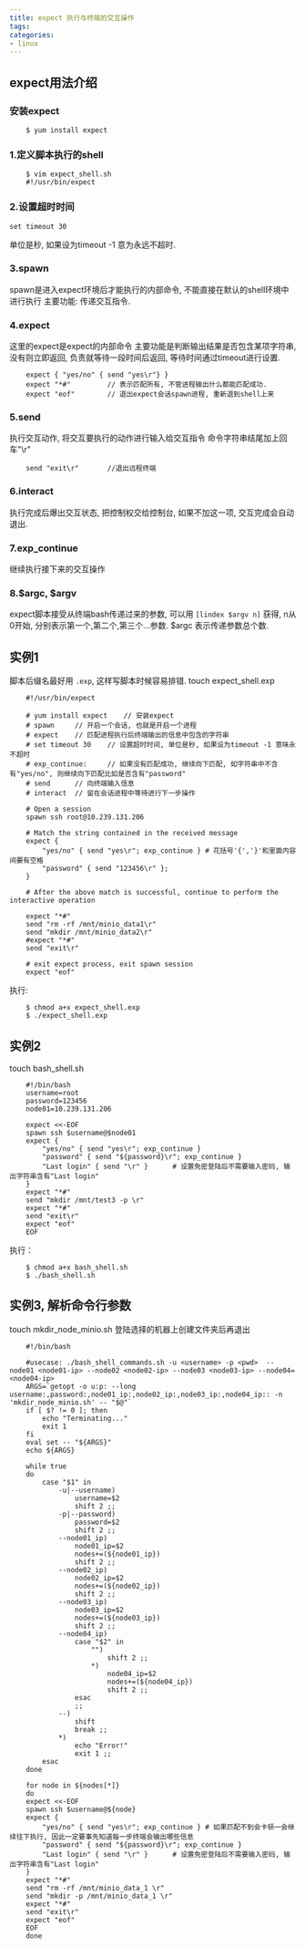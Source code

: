 ```yaml
---
title: expect 执行与终端的交互操作
tags: 
categories:
- linux
---
```


## **expect用法介绍**
### 安装expect

```shell
	$ yum install expect
```
### **1.定义脚本执行的shell**

```shell
	$ vim expect_shell.sh
	#!/usr/bin/expect
```

### **2.设置超时时间**
```shell
set timeout 30
```
单位是秒, 如果设为timeout -1 意为永远不超时.

### **3.spawn**
spawn是进入expect环境后才能执行的内部命令, 不能直接在默认的shell环境中进行执行
主要功能: 传递交互指令.

### **4.expect**
这里的expect是expect的内部命令
主要功能是判断输出结果是否包含某项字符串, 没有则立即返回, 负责就等待一段时间后返回, 等待时间通过timeout进行设置.

```shell
	expect { "yes/no" { send "yes\r"} }
	expect "*#"			// 表示匹配所有, 不管进程输出什么都能匹配成功.
	expect "eof"		// 退出expect会话spawn进程, 重新退到shell上来
```

### **5.send**
执行交互动作, 将交互要执行的动作进行输入给交互指令
命令字符串结尾加上回车"\r"

```shell
	send "exit\r"		//退出远程终端
```

### **6.interact**
执行完成后爆出交互状态, 把控制权交给控制台, 如果不加这一项, 交互完成会自动退出.

### **7.exp_continue**
继续执行接下来的交互操作

### **8.$argc, $argv**

expect脚本接受从终端bash传递过来的参数, 可以用 `[lindex $argv n]` 获得, n从0开始, 分别表示第一个,第二个,第三个...参数.
$argc 表示传递参数总个数.


## **实例1**
脚本后缀名最好用 `.exp`, 这样写脚本时候容易排错.
touch expect_shell.exp

```shell
	#!/usr/bin/expect
	
	# yum install expect    // 安装expect
	# spawn     // 开启一个会话, 也就是开启一个进程
	# expect    // 匹配进程执行后终端输出的信息中包含的字符串
	# set timeout 30    // 设置超时时间, 单位是秒, 如果设为timeout -1 意味永不超时
	# exp_continue:     // 如果没有匹配成功, 继续向下匹配, 如字符串中不含有"yes/no", 则继续向下匹配比如是否含有"password"
	# send      // 向终端输入信息
	# interact  // 留在会话进程中等待进行下一步操作
	
	# Open a session
	spawn ssh root@10.239.131.206
	
	# Match the string contained in the received message
	expect {
	    "yes/no" { send "yes\r"; exp_continue } # 花括号'{','}'和里面内容间要有空格
	    "password" { send "123456\r" };
	}
	
	# After the above match is successful, continue to perform the interactive operation
	
	expect "*#"
	send "rm -rf /mnt/minio_data1\r"
	send "mkdir /mnt/minio_data2\r"
	#expect "*#"
	send "exit\r"
	
	# exit expect process, exit spawn session
	expect "eof"
```
执行: 

```shell
	$ chmod a+x expect_shell.exp
	$ ./expect_shell.exp
```

## **实例2**
touch bash_shell.sh

```shell
	#!/bin/bash
	username=root
	password=123456
	node01=10.239.131.206
	
	expect <<-EOF
	spawn ssh $username@$node01
	expect {
	    "yes/no" { send "yes\r"; exp_continue }
	    "password" { send "${password}\r"; exp_continue }
	    "Last login" { send "\r" }		# 设置免密登陆后不需要输入密码, 输出字符串含有"Last login"
	}
	expect "*#"
	send "mkdir /mnt/test3 -p \r"
	expect "*#"
	send "exit\r"
	expect "eof"
	EOF
```

执行：

```shell
	$ chmod a+x bash_shell.sh
	$ ./bash_shell.sh
```

## **实例3, 解析命令行参数**
touch mkdir_node_minio.sh
登陆选择的机器上创建文件夹后再退出

```shell
	#!/bin/bash
	
	#usecase: ./bash_shell_commands.sh -u <username> -p <pwd>  --node01 <node01-ip> --node02 <node02-ip> --node03 <node03-ip> --node04=<node04-ip>
	ARGS=`getopt -o u:p: --long username:,password:,node01_ip:,node02_ip:,node03_ip:,node04_ip:: -n 'mkdir_node_minio.sh' -- "$@"`
	if [ $? != 0 ]; then
	    echo "Terminating..."
	    exit 1
	fi
	eval set -- "${ARGS}"
	echo ${ARGS}
	
	while true
	do
	    case "$1" in
	        -u|--username)
	            username=$2
	            shift 2 ;;
	        -p|--password)
	            password=$2
	            shift 2 ;;
	        --node01_ip)
	            node01_ip=$2
	            nodes+=(${node01_ip})
	            shift 2 ;;
	        --node02_ip)
	            node02_ip=$2
	            nodes+=(${node02_ip})
	            shift 2 ;;
	        --node03_ip)
	            node03_ip=$2
	            nodes+=(${node03_ip})
	            shift 2 ;;
	        --node04_ip)
	            case "$2" in
	                "")
	                    shift 2 ;;
	                *)
	                    node04_ip=$2
	                    nodes+=(${node04_ip})
	                    shift 2 ;;
	            esac
	            ;;
	        --)
	            shift
	            break ;;
	        *)
	            echo "Error!"
	            exit 1 ;;
	    esac
	done
	
	for node in ${nodes[*]}
	do
	expect <<-EOF
	spawn ssh $username@${node}
	expect {
	    "yes/no" { send "yes\r"; exp_continue }	# 如果匹配不到会卡顿一会继续往下执行, 因此一定要事先知道每一步终端会输出哪些信息
	    "password" { send "${password}\r"; exp_continue }
	    "Last login" { send "\r" }		# 设置免密登陆后不需要输入密码, 输出字符串含有"Last login"
	}
	expect "*#"
	send "rm -rf /mnt/minio_data_1 \r"
	send "mkdir -p /mnt/minio_data_1 \r"
	expect "*#"
	send "exit\r"
	expect "eof"
	EOF
	done
```

